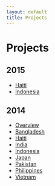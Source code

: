 ```yaml
---
layout: default
title: Projects 
---
```


Projects
========

2015
----

<ul>
<li><a href='{{site.baseurl}}/projects/haiti'>Haiti</a>
<li><a href='{{site.baseurl}}/projects/indonesiapdf'>Indonesia</a>
</ul>


2014
----

<ul>
<li><a href='{{site.baseurl}}/pdfs/CFR_OVERVIEWpdf.pdf'>Overview</a>
<li><a href='{{site.baseurl}}/pdfs/CFR_BANGLADESH.pdf'>Bangladesh</a>
<li><a href='{{site.baseurl}}/pdfs/CFR_HAITI.pdf'>Haiti</a>
<li><a href='{{site.baseurl}}/pdfs/CFR_INDIA.pdf'>India</a>
<li><a href='{{site.baseurl}}/pdfs/CFR_INDONESIA.pdf'>Indonesia</a>
<li><a href='{{site.baseurl}}/pdfs/CFR_JAPAN.pdf'>Japan</a>
<li><a href='{{site.baseurl}}/pdfs/CFR_PAKISTAN.pdf'>Pakistan</a>
<li><a href='{{site.baseurl}}/pdfs/CFR_PHILIPPINES.pdf'>Philippines</a>
<li><a href='{{site.baseurl}}/pdfs/CFR_VIETNAM.pdf'>Vietnam</a>
</ul>

